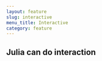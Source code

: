 ```yaml
---
layout: feature
slug: interactive
menu_title: Interactive
category: feature
---
```

## Julia can do interaction
